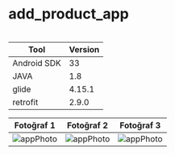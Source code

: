 # add_product_app
#
#
| Tool | Version |
| ---            | --- | 
|   Android SDK  | 33     |
|   JAVA         | 1.8    | 
|   glide        | 4.15.1  |
|   retrofit     | 2.9.0  |





| Fotoğraf 1 | Fotoğraf 2 | Fotoğraf 3 |
| --- | --- | --- |
| ![appPhoto](https://github.com/atakanbircan/add_product_app/assets/57329064/72ada4d9-84ef-4893-9c3c-309bbdce8021) | ![appPhoto](https://github.com/atakanbircan/add_product_app/assets/57329064/1e1ca266-e5ee-417a-a473-0113adff2b15) | ![appPhoto](https://github.com/atakanbircan/add_product_app/assets/57329064/7d98c472-3ca8-4657-ae77-e32ab1fe6267) |






